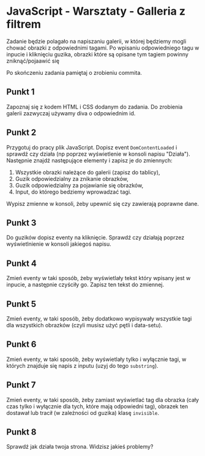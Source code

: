 # JavaScript - Warsztaty - Galleria z filtrem

Zadanie będzie polagało na napiszaniu galerii, w której będziemy mogli chować obrazki z odpowiednimi tagami.
Po wpisaniu odpowiedniego tagu w inpucie i kliknięciu guzika, obrazki które są opisane tym tagiem powinny zniknąć/pojaawić się

Po skończeniu zadania pamiętaj o zrobieniu commita.

## Punkt 1
Zapoznaj się z kodem HTML i CSS dodanym do zadania. Do zrobienia galerii zazwyczaj używamy diva o odpowiednim id.

## Punkt 2
Przygotuj do pracy plik JavaScript. Dopisz event ```DomContentLoaded``` i sprawdź czy działa (np poprzez wyświetlenie w konsoli napisu "Działa").
Następnie znajdź następujące elementy i zapisz je do zmiennych:

1. Wszystkie obrazki należące do galerii (zapisz do tablicy),
2. Guzik odpowiedzialny za znikanie obrazków,
3. Guzik odpowiedzialny za pojawianie się obrazków,
4. Input, do którego bedziemy wprowadzać tagi.

Wypisz zmienne w konsoli, żeby upewnić się czy zawierają poprawne dane.

## Punkt 3
Do guzików dopisz eventy na kliknięcie. Sprawdź czy działają poprzez wyświetlnienie w konsoli jakiegoś napisu.

## Punkt 4
Zmień eventy w taki sposób, żeby wyświetlały tekst który wpisany jest w inpucie, a następnie czyściły go.
Zapisz ten tekst do zmiennej.

## Punkt 5
Zmień eventy, w taki sposób, żeby dodatkowo wypisywały wszystkie tagi dla wszystkich obrazków (czyli musisz użyć pętli i data-setu).

## Punkt 6
Zmień eventy, w taki sposób, żeby wyświetlały tylko i wyłącznie tagi, w których znajduje się napis z inputu (uzyj do tego ```substring```).

## Punkt 7
Zmień eventy, w taki sposób, żeby zamiast wyświetlać tag dla obrazka (cały czas tylko i wyłącznie dla tych, które mają odpowiedni tag), obrazek ten dostawał lub tracił (w zależności od guzika) klasę ```invisible```.

## Punkt 8
Sprawdź jak działa twoja strona. Widzisz jakieś problemy?
